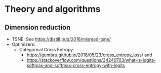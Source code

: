 # Theory and algorithms


## Dimension reduction
* TSNE: See https://distill.pub/2016/misread-tsne/
* Optimizers: 
  * Categorical Cross Entropy: 
    * https://gombru.github.io/2018/05/23/cross_entropy_loss/ and 
    * https://stackoverflow.com/questions/34240703/what-is-logits-softmax-and-softmax-cross-entropy-with-logits
